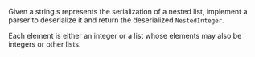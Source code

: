 Given a string s represents the serialization of a nested list, implement a parser to deserialize it and return the deserialized `NestedInteger`.

Each element is either an integer or a list whose elements may also be integers or other lists.